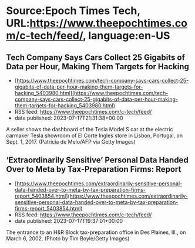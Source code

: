 # Source:Epoch Times Tech, URL:https://www.theepochtimes.com/c-tech/feed/, language:en-US

## Tech Company Says Cars Collect 25 Gigabits of Data per Hour, Making Them Targets for Hacking
 - [https://www.theepochtimes.com/tech-company-says-cars-collect-25-gigabits-of-data-per-hour-making-them-targets-for-hacking_5403980.html](https://www.theepochtimes.com/tech-company-says-cars-collect-25-gigabits-of-data-per-hour-making-them-targets-for-hacking_5403980.html)
 - RSS feed: https://www.theepochtimes.com/c-tech/feed/
 - date published: 2023-07-17T21:31:38+00:00

A seller shows the dashboard of the Tesla Model S car at the electric carmaker Tesla showroom of El Corte Ingles store in Lisbon, Portugal, on Sept. 1, 2017. (Patricia de Melo/AFP via Getty Images)

## ‘Extraordinarily Sensitive’ Personal Data Handed Over to Meta by Tax-Preparation Firms: Report
 - [https://www.theepochtimes.com/extraordinarily-sensitive-personal-data-handed-over-to-meta-by-tax-preparation-firms-report_5403854.html](https://www.theepochtimes.com/extraordinarily-sensitive-personal-data-handed-over-to-meta-by-tax-preparation-firms-report_5403854.html)
 - RSS feed: https://www.theepochtimes.com/c-tech/feed/
 - date published: 2023-07-17T19:37:01+00:00

The entrance to an H&#038;R Block tax-preparation office in Des Plaines, Ill., on March 6, 2002. (Photo by Tim Boyle/Getty Images)

